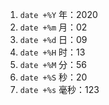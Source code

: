1. `date +%Y`  年：2020
2. `date +%m`  月：02
3. `date +%d`  日：09
4. `date +%H`  时：13
5. `date +%M`  分：56
6. `date +%S`  秒：20
7. `date +%s`  毫秒：123